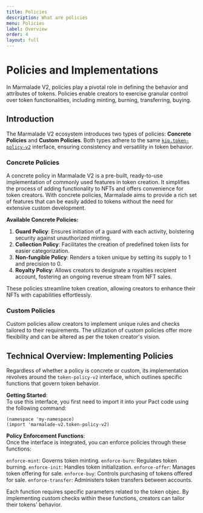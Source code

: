 ```yaml
---
title: Policies
description: What are policies
menu: Policies
label: Overview
order: 4
layout: full
---
```


# Policies and Implementations

In Marmalade V2, policies play a pivotal role in defining the behavior and
attributes of tokens. Policies enable creators to exercise granular control over
token functionalities, including minting, burning, transferring, buying.

## Introduction

The Marmalade V2 ecosystem introduces two types of policies: **Concrete
Policies** and **Custom Policies**. Both types adhere to the same
[`kip.token-policy-v2`](https://github.com/kadena-io/marmalade/blob/v2/pact/kip/token-policy-v2.pact)
interface, ensuring consistency and versatility in token behavior.

### **Concrete Policies**

A concrete policy in Marmalade V2 is a pre-built, ready-to-use implementation of
commonly used features in token creation. It simplifies the process of adding
functionality to NFTs and offers convenience for token creators. With concrete
policies, Marmalade aims to provide a rich set of features that can be easily
added to tokens without the need for extensive custom development.

**Available Concrete Policies:**

1.  **Guard Policy**: Ensures initiation of a guard with each activity,
    bolstering security against unauthorized minting.
2.  **Collection Policy**: Facilitates the creation of predefined token lists
    for easier categorization.
3.  **Non-fungible Policy**: Renders a token unique by setting its supply to 1
    and precision to 0.
4.  **Royalty Policy**: Allows creators to designate a royalties recipient
    account, fostering an ongoing revenue stream from NFT sales.

These policies streamline token creation, allowing creators to enhance their
NFTs with capabilities effortlessly.

### **Custom Policies**

Custom policies allow creators to implement unique rules and checks tailored to
their requirements. The utilization of custom policies offer more flexibility
and can be altered as per the token creator's vision.

## Technical Overview: Implementing Policies

Regardless of whether a policy is concrete or custom, its implementation
revolves around the `token-policy-v2` interface, which outlines specific
functions that govern token behavior.

**Getting Started**:  
To use this interface, you first need to import it into your Pact code using the
following command:

```pact
(namespace 'my-namespace)
(import 'marmalade-v2.token-policy-v2)
```

**Policy Enforcement Functions**:  
Once the interface is integrated, you can enforce policies through these
functions:

`enforce-mint`: Governs token minting. `enforce-burn`: Regulates token burning.
`enforce-init`: Handles token initialization. `enforce-offer`: Manages token
offering for sale. `enforce-buy`: Controls purchasing of tokens offered for
sale. `enforce-transfer`: Administers token transfers between accounts.

Each function requires specific parameters related to the token objec. By
implementing custom checks within these functions, creators can tailor their
tokens' behavior.
